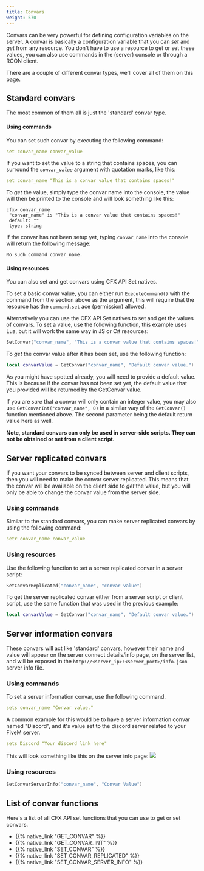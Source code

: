 ```yaml
---
title: Convars
weight: 570
---
```


Convars can be very powerful for defining configuration variables on the server. A convar is basically a configuration variable that you can _set_ and _get_ from any resource. You don't have to use a resource to get or set these values, you can also use commands in the (server) console or through a RCON client.

There are a couple of different convar types, we'll cover all of them on this page.

## Standard convars
The most common of them all is just the 'standard' convar type. 

#### Using commands
You can set such convar by executing the following command:

```yaml
set convar_name convar_value
```

If you want to set the value to a string that contains spaces, you can surround the _`convar_value`_ argument with quotation marks, like this: 

```yaml
set convar_name "This is a convar value that contains spaces!"
```

To _get_ the value, simply type the convar name into the console, the value will then be printed to the console and will look something like this:

```
cfx> convar_name
 "convar_name" is "This is a convar value that contains spaces!"
 default: ""
 type: string
```

If the convar has not been setup yet, typing `convar_name` into the console will return the following message:

```
No such command convar_name.
```

#### Using resources
You can also set and get convars using CFX API Set natives.

To set a basic convar value, you can either run `ExecuteCommand()` with the command from the section above as the argument, this will require that the resource has the `command.set` ace (permission) allowed.

Alternatively you can use the CFX API Set natives to set and get the values of convars. To set a value, use the following function, this example uses Lua, but it will work the same way in JS or C# resources:
```lua
SetConvar("convar_name", "This is a convar value that contains spaces!")
```

To _get_ the convar value after it has been set, use the following function:
```lua
local convarValue = GetConvar("convar_name", "Default convar value.")
```

As you might have spotted already, you will need to provide a default value. This is because if the convar has not been set yet, the default value that you provided will be returned by the GetConvar value.

If you are _sure_ that a convar will only contain an integer value, you may also use `GetConvarInt("convar_name", 0)` in a similar way of the `GetConvar()` function mentioned above. The second parameter being the default return value here as well.

**Note, standard convars can only be used in server-side scripts. They can not be obtained or set from a client script.**


## Server replicated convars
If you want your convars to be synced between server and client scripts, then you will need to make the convar server replicated. This means that the convar will be available on the client side to _get_ the value, but you will only be able to change the convar value from the server side.

### Using commands
Similar to the standard convars, you can make server replicated convars by using the following command:
```yaml
setr convar_name convar_value
```

### Using resources
Use the following function to _set_ a server replicated convar in a server script:
```lua
SetConvarReplicated("convar_name", "convar value")
```

To get the server replicated convar either from a server script or client script, use the same function that was used in the previous example:
```lua
local convarValue = GetConvar("convar_name", "Default convar value.")
```

## Server information convars
These convars will act like 'standard' convars, however their name and value will appear on the server connect details/info page, on the server list, and will be exposed in the ``http://<server_ip>:<server_port>/info.json`` server info file.

### Using commands
To set a server information convar, use the following command.
```yaml
sets convar_name "Convar value."
```

A common example for this would be to have a server information convar named "Discord", and it's value set to the discord server related to your FiveM server.
```yaml
sets Discord "Your discord link here"
```

This will look something like this on the server info page:
![](https://i.imgur.com/bBi2K43.png)

### Using resources
```lua
SetConvarServerInfo("convar_name", "Convar Value")
```


## List of convar functions

Here's a list of all CFX API set functions that you can use to get or set convars.

- {{% native_link "GET_CONVAR" %}}
- {{% native_link "GET_CONVAR_INT" %}}
- {{% native_link "SET_CONVAR" %}}
- {{% native_link "SET_CONVAR_REPLICATED" %}}
- {{% native_link "SET_CONVAR_SERVER_INFO" %}}

